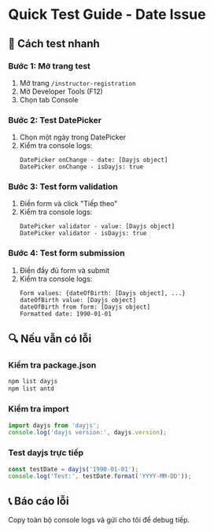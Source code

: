 # Quick Test Guide - Date Issue

## 🚀 Cách test nhanh

### Bước 1: Mở trang test
1. Mở trang `/instructor-registration`
2. Mở Developer Tools (F12)
3. Chọn tab Console

### Bước 2: Test DatePicker
1. Chọn một ngày trong DatePicker
2. Kiểm tra console logs:
   ```
   DatePicker onChange - date: [Dayjs object]
   DatePicker onChange - isDayjs: true
   ```

### Bước 3: Test form validation
1. Điền form và click "Tiếp theo"
2. Kiểm tra console logs:
   ```
   DatePicker validator - value: [Dayjs object]
   DatePicker validator - isDayjs: true
   ```

### Bước 4: Test form submission
1. Điền đầy đủ form và submit
2. Kiểm tra console logs:
   ```
   Form values: {dateOfBirth: [Dayjs object], ...}
   dateOfBirth value: [Dayjs object]
   dateOfBirth from form: [Dayjs object]
   Formatted date: 1990-01-01
   ```

## 🔍 Nếu vẫn có lỗi

### Kiểm tra package.json
```bash
npm list dayjs
npm list antd
```

### Kiểm tra import
```typescript
import dayjs from 'dayjs';
console.log('dayjs version:', dayjs.version);
```

### Test dayjs trực tiếp
```typescript
const testDate = dayjs('1990-01-01');
console.log('Test:', testDate.format('YYYY-MM-DD'));
```

## 📞 Báo cáo lỗi

Copy toàn bộ console logs và gửi cho tôi để debug tiếp. 